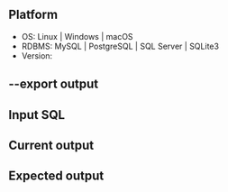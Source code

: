 ## Platform

* OS: Linux | Windows | macOS
* RDBMS: MySQL | PostgreSQL | SQL Server | SQLite3
* Version:

## --export output

## Input SQL

## Current output

## Expected output
